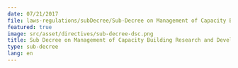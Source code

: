 ```yaml
---
date: 07/21/2017
file: laws-regulations/subDecree/Sub-Decree on Management of Capacity Building Research and Development Program in Telecommunications and Information and Communications Technology Sector.pdf
featured: true
image: src/asset/directives/sub-decree-dsc.png
title: Sub Decree on Management of Capacity Building Research and Development Program in Telecommunications and Information and Communications Technology Sector
type: sub-decree
lang: en
---
```

